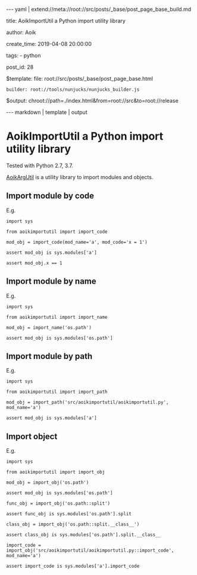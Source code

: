 --- yaml | extend://meta://root://src/posts/_base/post_page_base_build.md

title: AoikImportUtil a Python import utility library

author: Aoik

create_time: 2019-04-08 20:00:00

tags:
    - python

post_id: 28

$template:
    file: root://src/posts/_base/post_page_base.html

    builder: root://tools/nunjucks/nunjucks_builder.js

$output: chroot://path=./index.html&from=root://src&to=root://release

--- markdown | template | output
# AoikImportUtil a Python import utility library
Tested with Python 2.7, 3.7.

[AoikArgUtil](https://github.com/AoiKuiyuyou/AoikImportUtil-Python) is a utility library to import modules and objects.

## Import module by code
E.g.
```
import sys

from aoikimportutil import import_code

mod_obj = import_code(mod_name='a', mod_code='x = 1')

assert mod_obj is sys.modules['a']

assert mod_obj.x == 1
```

## Import module by name
E.g.
```
import sys

from aoikimportutil import import_name

mod_obj = import_name('os.path')

assert mod_obj is sys.modules['os.path']
```

## Import module by path
E.g.
```
import sys

from aoikimportutil import import_path

mod_obj = import_path('src/aoikimportutil/aoikimportutil.py', mod_name='a')

assert mod_obj is sys.modules['a']
```

## Import object
E.g.
```
import sys

from aoikimportutil import import_obj

mod_obj = import_obj('os.path')

assert mod_obj is sys.modules['os.path']

func_obj = import_obj('os.path::split')

assert func_obj is sys.modules['os.path'].split

class_obj = import_obj('os.path::split.__class__')

assert class_obj is sys.modules['os.path'].split.__class__

import_code = import_obj('src/aoikimportutil/aoikimportutil.py::import_code', mod_name='a')

assert import_code is sys.modules['a'].import_code
```
